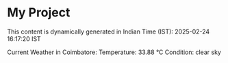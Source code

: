 # My Project

This content is dynamically generated in Indian Time (IST): 2025-02-24 16:17:20 IST


Current Weather in Coimbatore:
Temperature: 33.88 °C
Condition: clear sky
